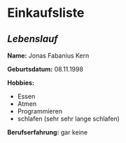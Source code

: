 # Einkaufsliste

## _Lebenslauf_  
__Name:__ Jonas Fabanius Kern  

__Geburtsdatum:__ 08.11.1998  

__Hobbies:__
- Essen  
- Atmen
- Programmieren
- schlafen (sehr sehr lange schlafen)

__Berufserfahrung:__
gar keine

